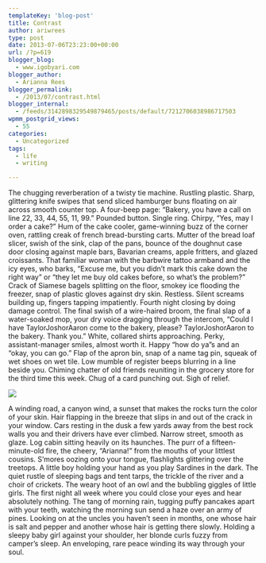 ```yaml
---
templateKey: 'blog-post'
title: Contrast
author: ariwrees
type: post
date: 2013-07-06T23:23:00+00:00
url: /?p=619
blogger_blog:
  - www.igobyari.com
blogger_author:
  - Arianna Rees
blogger_permalink:
  - /2013/07/contrast.html
blogger_internal:
  - /feeds/3142898329549879465/posts/default/7212706038986717503
wpmm_postgrid_views:
  - 55
categories:
  - Uncategorized
tags:
  - life
  - writing

---
```

The chugging reverberation of a twisty tie machine. Rustling plastic. Sharp, glittering knife swipes that send sliced hamburger buns floating on air across smooth counter top. A four-beep page: “Bakery, you have a call on line 22, 33, 44, 55, 11, 99.” Pounded button. Single ring. Chirpy, “Yes, may I order a cake?” Hum of the cake cooler, game-winning buzz of the corner oven, rattling creak of french bread-bursting carts. Mutter of the bread loaf slicer, swish of the sink, clap of the pans, bounce of the doughnut case door closing against maple bars, Bavarian creams, apple fritters, and glazed croissants. That familiar woman with the barbwire tattoo armband and the icy eyes, who barks, “Excuse me, but you didn’t mark this cake down the right way” or “they let me buy old cakes before, so what’s the problem?” Crack of Siamese bagels splitting on the floor, smokey ice flooding the freezer, snap of plastic gloves against dry skin. Restless. Silent screams building up, fingers tapping impatiently. Fourth night closing by doing damage control. The final swish of a wire-haired broom, the final slap of a water-soaked mop, your dry voice dragging through the intercom, “Could I have TaylorJoshorAaron come to the bakery, please? TaylorJoshorAaron to the bakery. Thank you.” White, collared shirts approaching. Perky, assistant-manager smiles, almost worth it. Happy “how do ya”s and an “okay, you can go.” Flap of the apron bin, snap of a name tag pin, squeak of wet shoes on wet tile. Low mumble of register beeps blurring in a line beside you. Chiming chatter of old friends reuniting in the grocery store for the third time this week. Chug of a card punching out. Sigh of relief. 

[![](http://www.igobyari.com/wp-content/uploads/2013/07/View1.jpg)](http://www.igobyari.com/wp-content/uploads/2013/07/View1-1.jpg)

A winding road, a canyon wind, a sunset that makes the rocks turn the color of your skin. Hair flapping in the breeze that slips in and out of the crack in your window. Cars resting in the dusk a few yards away from the best rock walls you and their drivers have ever climbed. Narrow street, smooth as glaze. Log cabin sitting heavily on its haunches. The purr of a fifteen-minute-old fire, the cheery, “Arianna!” from the mouths of your littlest cousins. S’mores oozing onto your tongue, flashlights glittering over the treetops. A little boy holding your hand as you play Sardines in the dark. The quiet rustle of sleeping bags and tent tarps, the trickle of the river and a choir of crickets. The weary hoot of an owl and the bubbling giggles of little girls. The first night all week where you could close your eyes and hear absolutely nothing. The tang of morning rain, tugging puffy pancakes apart with your teeth, watching the morning sun send a haze over an army of pines. Looking on at the uncles you haven’t seen in months, one whose hair is salt and pepper and another whose hair is getting there slowly. Holding a sleepy baby girl against your shoulder, her blonde curls fuzzy from camper’s sleep. An enveloping, rare peace winding its way through your soul.